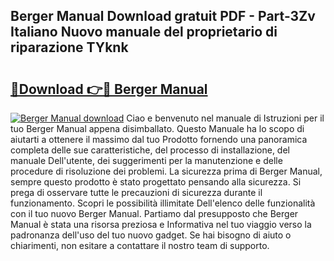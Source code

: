 ## Berger Manual Download gratuit PDF - Part-3Zv Italiano Nuovo manuale del proprietario di riparazione TYknk

# <h2><a href="http://dfg9b3.blite.top/?on=Berger+Manual">🔗Download 👉🔴 Berger Manual</a></h2>

[![Berger Manual download](https://i.imgur.com/lujVjoI.png)](http://dfg9b3.blite.top/?on=Berger+Manual)
Ciao e benvenuto nel manuale di Istruzioni per il tuo Berger Manual appena disimballato. Questo Manuale ha lo scopo di aiutarti a ottenere il massimo dal tuo Prodotto fornendo una panoramica completa delle sue caratteristiche, del processo di installazione, del manuale Dell'utente, dei suggerimenti per la manutenzione e delle procedure di risoluzione dei problemi. La sicurezza prima di Berger Manual, sempre questo prodotto è stato progettato pensando alla sicurezza. Si prega di osservare tutte le precauzioni di sicurezza durante il funzionamento. Scopri le possibilità illimitate Dell'elenco delle funzionalità con il tuo nuovo Berger Manual. Partiamo dal presupposto che Berger Manual è stata una risorsa preziosa e Informativa nel tuo viaggio verso la padronanza dell'uso del tuo nuovo gadget. Se hai bisogno di aiuto o chiarimenti, non esitare a contattare il nostro team di supporto.
